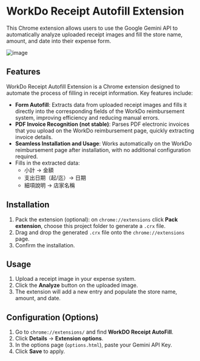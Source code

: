 # WorkDo Receipt Autofill Extension
This Chrome extension allows users to use the Google Gemini API to automatically analyze uploaded receipt images and fill the store name, amount, and date into their expense form.

![image](https://github.com/user-attachments/assets/da826743-2cc0-4a3f-b92e-406cc42b2320)



## Features
WorkDo Receipt Autofill Extension is a Chrome extension designed to automate the process of filling in receipt information. Key features include:
- **Form Autofill**: Extracts data from uploaded receipt images and fills it directly into the corresponding fields of the WorkDo reimbursement system, improving efficiency and reducing manual errors.
- **PDF Invoice Recognition (not stable)**: Parses PDF electronic invoices that you upload on the WorkDo reimbursement page, quickly extracting invoice details.
- **Seamless Installation and Usage**: Works automatically on the WorkDo reimbursement page after installation, with no additional configuration required.
- Fills in the extracted data:
  - 小計 → 金額
  - 支出日期（起/迄）→ 日期
  - 細項說明 → 店家名稱

## Installation
1. Pack the extension (optional): on `chrome://extensions` click **Pack extension**, choose this project folder to generate a `.crx` file.
2. Drag and drop the generated `.crx` file onto the `chrome://extensions` page.
3. Confirm the installation.

## Usage
1. Upload a receipt image in your expense system.
2. Click the **Analyze** button on the uploaded image.
3. The extension will add a new entry and populate the store name, amount, and date.

## Configuration (Options)
1. Go to `chrome://extensions/` and find **WorkDO Receipt AutoFill**.
2. Click **Details** → **Extension options**.
3. In the options page (`options.html`), paste your Gemini API Key.
4. Click **Save** to apply.



